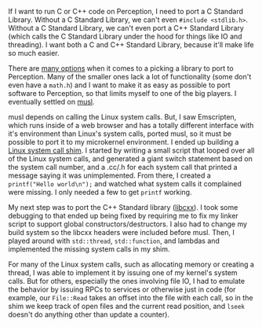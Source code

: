 If I want to run C or C++ code on Perception, I need to port a C Standard Library. Without a C Standard Library, we can't even `#include <stdlib.h>`.
Without a C Standard Library, we can't even port a C++ Standard Library (which calls the C Standard Library under the hood for things like IO and threading).
I want both a C and C++ Standard Library, because it'll make life so much easier.

There are [many options](https://wiki.osdev.org/C_Library) when it comes to a picking a library to port to Perception.
Many of the smaller ones lack a lot of functionality (some don't even have a `math.h`) and I want to make it as easy as possible to port software to Perception, so that limits myself to one of the big players.
I eventually settled on [musl](http://musl.libc.org/).

musl depends on calling the Linux system calls.
But, I saw Emscripten, which runs inside of a web browser and has a totally different interface with it's environment than Linux's system calls, ported musl, so it must be possible to port it to my microkernel environment.
I ended up building a 
[Linux system call shim](https://github.com/AndrewAPrice/Perception/tree/master/Libraries/Linux%20System%20Call%20Shim).
I started by writing a small script that looped over all of the Linux system calls, and generated a giant switch statement based on the system call number, and a .cc/.h for each system call that printed a message saying it was unimplemented.
From there, I created a `printf("Hello world\n");` and watched what system calls it complained were missing. I only needed a few to get `printf` working.

My next step was to port the C++ Standard library ([libcxx](https://libcxx.llvm.org/)).
I took some debugging to that ended up being fixed by requiring me to fix my linker script to support global constructors/destructors.
I also had to change my build system so the libcxx headers were included before musl.
Then, I played around with `std::thread`, `std::function`, and lambdas and implemented the missing system calls in my shim.

For many of the Linux system calls, such as allocating memory or creating a thread, I was able to implement it by issuing one of my kernel's system calls.
But for others, especially the ones involving file IO, I had to emulate the behavior by issuing RPCs to services or otherwise just in code (for example, our `File::Read` takes an offset into the file with each call, so in the shim we keep track of open files and the current read position, and `lseek` doesn't do anything other than update a counter).
